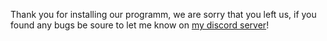 
Thank you for installing our programm, we are sorry that you left us, if you found any bugs be soure to let me know on [my discord server](https://discord.gg/vrs8FPeRJ6)!
